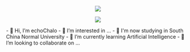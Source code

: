 <!-- header -->
<p align="center">
<img src="https://capsule-render.vercel.app/api?type=waving&color=timeGradient&height=300&&section=header&text=👋%20Hi&fontSize=90&fontAlign=50&fontAlignY=30&desc=I’m%20echoChalo&descAlign=50&descSize=30&descAlignY=60&animation=twinkling" />
</p>
<!--subheader -->
<p align="center">
<img src="https://readme-typing-svg.demolab.com?font=Montserrat&pause=1000&color=28F7E8&background=498FF600&center=true&vCenter=true&random=false&width=435&lines=Welcome+to+my+Github+profile+page!" />
</p>
- 👋 Hi, I’m echoChalo
- 👀 I’m interested in ...
- 📕 I'm now studying in South China Normal University
- 🌱 I’m currently learning Artificial Intelligence
- 💞️ I’m looking to collaborate on ...

<!---
echoChalo/echoChalo is a ✨ special ✨ repository because its `README.md` (this file) appears on your GitHub profile.
You can click the Preview link to take a look at your changes.
--->
